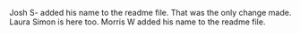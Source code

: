 Josh S- added his name to the readme file. That was the only change made.
Laura Simon is here too. 
Morris W added his name to the readme file. 